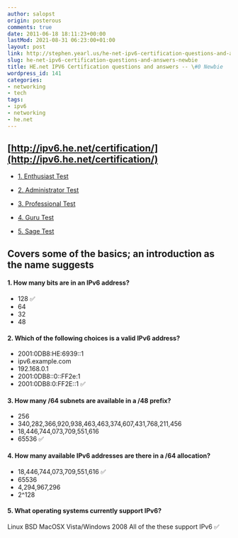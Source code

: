 ```yaml
---
author: salopst
origin: posterous
comments: true
date: 2011-06-18 18:11:23+00:00
lastMod: 2021-08-31 06:23:00+01:00
layout: post
link: http://stephen.yearl.us/he-net-ipv6-certification-questions-and-answers-newbie/
slug: he-net-ipv6-certification-questions-and-answers-newbie
title: HE.net IPV6 Certification questions and answers -- \#0 Newbie
wordpress_id: 141
categories:
- networking
- tech
tags:
- ipv6
- networking
- he.net
---
```



## [http://ipv6.he.net/certification/](http://ipv6.he.net/certification/)

	
  * [1. Enthusiast Test](/he-net-ipv6-certification-questions-and-answers-enthusiast/)

	
  * [2. Administrator Test](/he-net-ipv6-certification-questions-and-answers-administrator/)

	
  * [3. Professional Test](/he-net-ipv6-certification-questions-and-answers-professional/)

	
  * [4. Guru Test](/he-net-ipv6-certification-questions-and-answers-guru/)

	
  * [5. Sage Test](/he-net-ipv6-certification-questions-and-answers-sage/)


## Covers some of the basics; an introduction as the name suggests


#### 1. How many bits are in an IPv6 address?
- 128   ✅
- 64
- 32
- 48

#### 2. Which of the following choices is a valid IPv6 address?
- 2001:0DB8:HE:6939::1
- ipv6.example.com
- 192.168.0.1
- 2001:0DB8::0::FF2e:1
- 2001:0DB8:0:FF2E::1   ✅

#### 3. How many /64 subnets are available in a /48 prefix?
- 256
- 340,282,366,920,938,463,463,374,607,431,768,211,456
- 18,446,744,073,709,551,616
- 65536   ✅

#### 4. How many available IPv6 addresses are there in a /64 allocation?
- 18,446,744,073,709,551,616   ✅
- 65536
- 4,294,967,296
- 2^128

#### 5. What operating systems currently support IPv6?
Linux
BSD
MacOSX
Vista/Windows 2008
All of the these support IPv6   ✅

